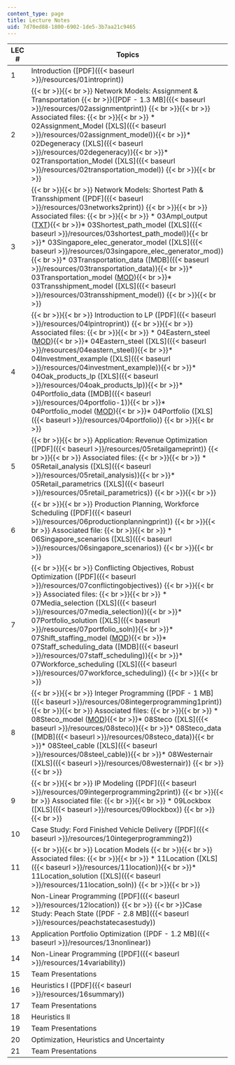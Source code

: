```yaml
---
content_type: page
title: Lecture Notes
uid: 7d70ed88-1800-6902-1de5-3b7aa21c9465
---
```


| LEC # | Topics |
| --- | --- |
| 1 | Introduction ([PDF]({{< baseurl >}}/resources/01introprint)) |
| 2 |  {{< br >}}{{< br >}} Network Models: Assignment & Transportation  {{< br >}}([PDF - 1.3 MB]({{< baseurl >}}/resources/02assignmentprint)) {{< br >}}{{< br >}} Associated files: {{< br >}}{{< br >}} *   02Assignment\_Model ([XLS]({{< baseurl >}}/resources/02assignment_model)){{< br >}}*   02Degeneracy ([XLS]({{< baseurl >}}/resources/02degeneracy)){{< br >}}*   02Transportation\_Model ([XLS]({{< baseurl >}}/resources/02transportation_model)) {{< br >}}{{< br >}}  |
| 3 |  {{< br >}}{{< br >}} Network Models: Shortest Path & Transshipment ([PDF]({{< baseurl >}}/resources/03networks2print)) {{< br >}}{{< br >}} Associated files: {{< br >}}{{< br >}} *   03Ampl\_output ([TXT](/courses/sloan-school-of-management/15-057-systems-optimization-spring-2003/lecture-notes/03ampl_output.txt)){{< br >}}*   03Shortest\_path\_model ([XLS]({{< baseurl >}}/resources/03shortest_path_model)){{< br >}}*   03Singapore\_elec\_generator\_model ([XLS]({{< baseurl >}}/resources/03singapore_elec_generator_mod)){{< br >}}*   03Transportation\_data ([MDB]({{< baseurl >}}/resources/03transportation_data)){{< br >}}*   03Transportation\_model ([MOD](/courses/sloan-school-of-management/15-057-systems-optimization-spring-2003/lecture-notes/03transportation_model.mod)){{< br >}}*   03Transshipment\_model ([XLS]({{< baseurl >}}/resources/03transshipment_model)) {{< br >}}{{< br >}}  |
| 4 |  {{< br >}}{{< br >}} Introduction to LP ([PDF]({{< baseurl >}}/resources/04lpintroprint)) {{< br >}}{{< br >}} Associated files: {{< br >}}{{< br >}} *   04Eastern\_steel ([MOD](/courses/sloan-school-of-management/15-057-systems-optimization-spring-2003/lecture-notes/04eastern_steel.mod)){{< br >}}*   04Eastern\_steel ([XLS]({{< baseurl >}}/resources/04eastern_steel)){{< br >}}*   04Investment\_example ([XLS]({{< baseurl >}}/resources/04investment_example)){{< br >}}*   04Oak\_products\_lp ([XLS]({{< baseurl >}}/resources/04oak_products_lp)){{< br >}}*   04Portfolio\_data ([MDB]({{< baseurl >}}/resources/04portfolio-1)){{< br >}}*   04Portfolio\_model ([MOD](/courses/sloan-school-of-management/15-057-systems-optimization-spring-2003/lecture-notes/04portfolio.mod)){{< br >}}*   04Portfolio ([XLS]({{< baseurl >}}/resources/04portfolio)) {{< br >}}{{< br >}}  |
| 5 |  {{< br >}}{{< br >}} Application: Revenue Optimization ([PDF]({{< baseurl >}}/resources/05retailgameprint)) {{< br >}}{{< br >}} Associated files: {{< br >}}{{< br >}} *   05Retail\_analysis ([XLS]({{< baseurl >}}/resources/05retail_analysis)){{< br >}}*   05Retail\_parametrics ([XLS]({{< baseurl >}}/resources/05retail_parametrics)) {{< br >}}{{< br >}}  |
| 6 |  {{< br >}}{{< br >}} Production Planning, Workforce Scheduling ([PDF]({{< baseurl >}}/resources/06productionplanningprint)) {{< br >}}{{< br >}} Associated file: {{< br >}}{{< br >}} *   06Singapore\_scenarios ([XLS]({{< baseurl >}}/resources/06singapore_scenarios)) {{< br >}}{{< br >}}  |
| 7 |  {{< br >}}{{< br >}} Conflicting Objectives, Robust Optimization ([PDF]({{< baseurl >}}/resources/07conflictingobjectives)) {{< br >}}{{< br >}} Associated files: {{< br >}}{{< br >}} *   07Media\_selection ([XLS]({{< baseurl >}}/resources/07media_selection)){{< br >}}*   07Portfolio\_solution ([XLS]({{< baseurl >}}/resources/07portfolio_soln)){{< br >}}*   07Shift\_staffing\_model ([MOD](/courses/sloan-school-of-management/15-057-systems-optimization-spring-2003/lecture-notes/07shift_staffing.mod)){{< br >}}*   07Staff\_scheduling\_data ([MDB]({{< baseurl >}}/resources/07staff_scheduling)){{< br >}}*   07Workforce\_scheduling ([XLS]({{< baseurl >}}/resources/07workforce_scheduling)) {{< br >}}{{< br >}}  |
| 8 |  {{< br >}}{{< br >}} Integer Programming ([PDF - 1 MB]({{< baseurl >}}/resources/08integerprogramming1print)) {{< br >}}{{< br >}} Associated files: {{< br >}}{{< br >}} *   08Steco\_model ([MOD](/courses/sloan-school-of-management/15-057-systems-optimization-spring-2003/lecture-notes/08steco.mod)){{< br >}}*   08Steco ([XLS]({{< baseurl >}}/resources/08steco)){{< br >}}*   08Steco\_data ([MDB]({{< baseurl >}}/resources/08steco_data)){{< br >}}*   08Steel\_cable ([XLS]({{< baseurl >}}/resources/08steel_cable)){{< br >}}*   08Westernair ([XLS]({{< baseurl >}}/resources/08westernair)) {{< br >}}{{< br >}}  |
| 9 |  {{< br >}}{{< br >}} IP Modeling ([PDF]({{< baseurl >}}/resources/09integerprogramming2print)) {{< br >}}{{< br >}} Associated file: {{< br >}}{{< br >}} *   09Lockbox ([XLS]({{< baseurl >}}/resources/09lockbox)) {{< br >}}{{< br >}}  |
| 10 | Case Study: Ford Finished Vehicle Delivery ([PDF]({{< baseurl >}}/resources/10integerprogramming2)) |
| 11 |  {{< br >}}{{< br >}} Location Models {{< br >}}{{< br >}} Associated files: {{< br >}}{{< br >}} *   11Location ([XLS]({{< baseurl >}}/resources/11location)){{< br >}}*   11Location\_solution ([XLS]({{< baseurl >}}/resources/11location_soln)) {{< br >}}{{< br >}}  |
| 12 | Non-Linear Programming ([PDF]({{< baseurl >}}/resources/12location))  {{< br >}}  {{< br >}}Case Study: Peach State ([PDF - 2.8 MB]({{< baseurl >}}/resources/peachstatecasestudy)) |
| 13 | Application Portfolio Optimization ([PDF - 1.2 MB]({{< baseurl >}}/resources/13nonlinear)) |
| 14 | Non-Linear Programming ([PDF]({{< baseurl >}}/resources/14variability)) |
| 15 | Team Presentations |
| 16 | Heuristics I ([PDF]({{< baseurl >}}/resources/16summary)) |
| 17 | Team Presentations |
| 18 | Heuristics II |
| 19 | Team Presentations |
| 20 | Optimization, Heuristics and Uncertainty |
| 21 | Team Presentations